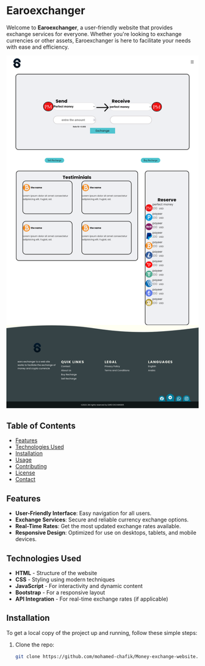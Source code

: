 # Earoexchanger

Welcome to **Earoexchanger**, a user-friendly website that provides exchange services for everyone. Whether you're looking to exchange currencies or other assets, Earoexchanger is here to facilitate your needs with ease and efficiency.

![Earoexchanger Screenshot](https://github.com/mohamed-chafik/Money-exchange-website/blob/master/Earoexchanger-Home.png?raw=true)

## Table of Contents

- [Features](#features)
- [Technologies Used](#technologies-used)
- [Installation](#installation)
- [Usage](#usage)
- [Contributing](#contributing)
- [License](#license)
- [Contact](#contact)

## Features

- **User-Friendly Interface**: Easy navigation for all users.
- **Exchange Services**: Secure and reliable currency exchange options.
- **Real-Time Rates**: Get the most updated exchange rates available.
- **Responsive Design**: Optimized for use on desktops, tablets, and mobile devices.

## Technologies Used

- **HTML** - Structure of the website
- **CSS** - Styling using modern techniques
- **JavaScript** - For interactivity and dynamic content
- **Bootstrap** - For a responsive layout
- **API Integration** - For real-time exchange rates (if applicable)

## Installation

To get a local copy of the project up and running, follow these simple steps:

1. Clone the repo:
   ```bash
   git clone https://github.com/mohamed-chafik/Money-exchange-website.git

